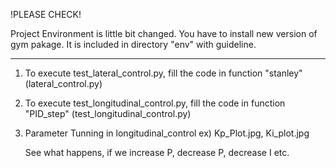 !PLEASE CHECK!

Project Environment is little bit changed.
You have to install new version of gym pakage.
It is included in directory "env" with guideline.

------------------------------------------------------------------

1. To execute test_lateral_control.py,
   	fill the code in function "stanley" (lateral_control.py)

2. To execute test_longitudinal_control.py,
   fill the code in function "PID_step" (test_longitudinal_control.py)

3. Parameter Tunning in longitudinal_control
	ex) Kp_Plot.jpg, Ki_plot.jpg

	See what happens,
		if we increase P,
			decrease P,
			decrease I etc.

